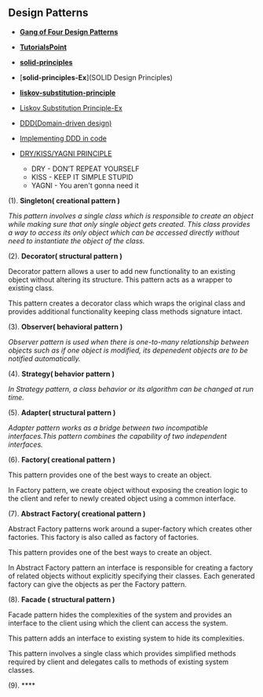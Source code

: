 ## Design Patterns
 + [**Gang of Four Design Patterns**](http://c2.com/cgi/wiki?DesignPatternsBook)

 + [**TutorialsPoint**](http://www.tutorialspoint.com/design_pattern/observer_pattern.htm)

 + [**solid-principles**](https://www.baeldung.com/solid-principles)

 + [**solid-principles-Ex**](SOLID Design Principles)

 + [**liskov-substitution-principle**](https://www.baeldung.com/cs/liskov-substitution-principle)
 
 + [Liskov Substitution Principle-Ex](https://www.youtube.com/watch?v=Z_ySH41NmUQ)

 + [DDD(Domain-driven design)](https://www.youtube.com/watch?v=wD-d0oZI4YM&list=PLZBNtT95PIW3BPNYF5pYOi4MJjg_boXCG)

 + [Implementing DDD in code](https://www.youtube.com/watch?v=aZAEjVFpU1s)

 + [DRY/KISS/YAGNI PRINCIPLE](https://www.c-sharpcorner.com/article/software-design-principles-dry-kiss-yagni/)
    - DRY  - DON’T REPEAT YOURSELF
    - KISS - KEEP IT SIMPLE STUPID
    - YAGNI - You aren't gonna need it

(1). **Singleton( creational pattern )**

*This pattern involves a single class which is responsible to create an object while making sure that only single object gets created. This class provides a way to access its only object which can be accessed directly without need to instantiate the object of the class.*

(2). **Decorator( structural pattern )**

Decorator pattern allows a user to add new functionality to an existing object without altering its structure. This pattern acts as a wrapper to existing class.

This pattern creates a decorator class which wraps the original class and provides additional functionality keeping class methods signature intact.


(3). **Observer( behavioral pattern )**

*Observer pattern is used when there is one-to-many relationship between objects such as if one object is modified, its depenedent objects are to be notified automatically.*

(4). **Strategy( behavior pattern )**

*In Strategy pattern, a class behavior or its algorithm can be changed at run time.*

(5). **Adapter( structural pattern )**

*Adapter pattern works as a bridge between two incompatible interfaces.This pattern combines the capability of two independent interfaces.*

(6). **Factory( creational pattern )**

This pattern provides one of the best ways to create an object.

In Factory pattern, we create object without exposing the creation logic to the client and refer to newly created object using a common interface.

(7). **Abstract Factory( creational pattern )**

Abstract Factory patterns work around a super-factory which creates other factories. This factory is also called as factory of factories.

This pattern provides one of the best ways to create an object.

In Abstract Factory pattern an interface is responsible for creating a factory of related objects without explicitly specifying their classes. Each generated factory can give the objects as per the Factory pattern.

(8). **Facade ( structural pattern )**

Facade pattern hides the complexities of the system and provides an interface to the client using which the client can access the system.

 This pattern adds an interface to existing system to hide its complexities.

 This pattern involves a single class which provides simplified methods required by client and delegates calls to methods of existing system classes.


(9). ****